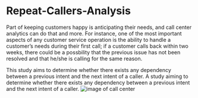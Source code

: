 # Repeat-Callers-Analysis
Part of keeping customers happy is anticipating their needs, and call center analytics can do that and more. For instance, one of the most important aspects of any customer service operation is the ability to handle a customer’s needs during their first call; if a customer calls back within two weeks, there could be a possbility that the previous issue has not been resolved and that he/she is calling for the same reason.

This study aims to determine whether there exists any dependency between a previous intent and the next intent of a caller.
A study aiming to determine whether there exists any dependency between a previous intent and the next intent of a caller.
![image of call center](https://media.istockphoto.com/vectors/call-center-concept-vector-id826668548?k=6&m=826668548&s=612x612&w=0&h=okkPVXtlEJt2wT-DeDvb7SnLPfqXR1crYPbvrinFMt8=)
